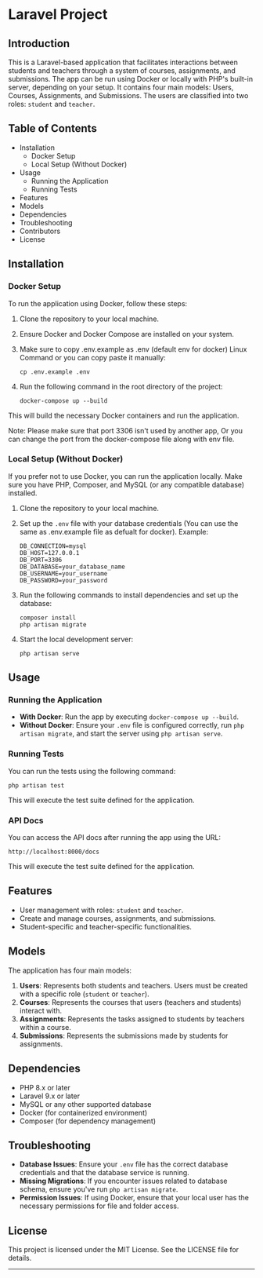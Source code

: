 # Laravel Project

## Introduction
This is a Laravel-based application that facilitates interactions between students and teachers through a system of courses, assignments, and submissions. The app can be run using Docker or locally with PHP's built-in server, depending on your setup. It contains four main models: Users, Courses, Assignments, and Submissions. The users are classified into two roles: `student` and `teacher`.

## Table of Contents
- Installation
  - Docker Setup
  - Local Setup (Without Docker)
- Usage
  - Running the Application
  - Running Tests
- Features
- Models
- Dependencies
- Troubleshooting
- Contributors
- License

## Installation

### Docker Setup
To run the application using Docker, follow these steps:

1. Clone the repository to your local machine.
2. Ensure Docker and Docker Compose are installed on your system.

3. Make sure to copy .env.example as .env (default env for docker) Linux Command or you can copy paste it manually: 

   ```
   cp .env.example .env
   ```

4. Run the following command in the root directory of the project:

   ```
   docker-compose up --build
   ```

This will build the necessary Docker containers and run the application.

Note: Please make sure that port 3306 isn't used by another app, Or you can change the port from the docker-compose file along with env file.

### Local Setup (Without Docker)
If you prefer not to use Docker, you can run the application locally. Make sure you have PHP, Composer, and MySQL (or any compatible database) installed.

1. Clone the repository to your local machine.
2. Set up the `.env` file with your database credentials (You can use the same as .env.example file as defualt for docker). Example:

   ```
   DB_CONNECTION=mysql
   DB_HOST=127.0.0.1
   DB_PORT=3306
   DB_DATABASE=your_database_name
   DB_USERNAME=your_username
   DB_PASSWORD=your_password
   ```

3. Run the following commands to install dependencies and set up the database:

   ```
   composer install
   php artisan migrate
   ```

4. Start the local development server:

   ```
   php artisan serve
   ```

## Usage

### Running the Application
- **With Docker**: Run the app by executing `docker-compose up --build`.
- **Without Docker**: Ensure your `.env` file is configured correctly, run `php artisan migrate`, and start the server using `php artisan serve`.

### Running Tests
You can run the tests using the following command:

```
php artisan test
```

This will execute the test suite defined for the application.

### API Docs
You can access the API docs after running the app using the URL:

```
http://localhost:8000/docs
```

This will execute the test suite defined for the application.

## Features
- User management with roles: `student` and `teacher`.
- Create and manage courses, assignments, and submissions.
- Student-specific and teacher-specific functionalities.

## Models
The application has four main models:
1. **Users**: Represents both students and teachers. Users must be created with a specific role (`student` or `teacher`).
2. **Courses**: Represents the courses that users (teachers and students) interact with.
3. **Assignments**: Represents the tasks assigned to students by teachers within a course.
4. **Submissions**: Represents the submissions made by students for assignments.

## Dependencies
- PHP 8.x or later
- Laravel 9.x or later
- MySQL or any other supported database
- Docker (for containerized environment)
- Composer (for dependency management)

## Troubleshooting
- **Database Issues**: Ensure your `.env` file has the correct database credentials and that the database service is running.
- **Missing Migrations**: If you encounter issues related to database schema, ensure you've run `php artisan migrate`.
- **Permission Issues**: If using Docker, ensure that your local user has the necessary permissions for file and folder access.

## License
This project is licensed under the MIT License. See the LICENSE file for details.

--- 
